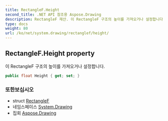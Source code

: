 ```yaml
---
title: RectangleF.Height
second_title: .NET API 참조용 Aspose.Drawing
description: RectangleF 재산. 이 RectangleF 구조의 높이를 가져오거나 설정합니다.
type: docs
weight: 80
url: /ko/net/system.drawing/rectanglef/height/
---
```

## RectangleF.Height property

이 RectangleF 구조의 높이를 가져오거나 설정합니다.

```csharp
public float Height { get; set; }
```

### 또한보십시오

* struct [RectangleF](../)
* 네임스페이스 [System.Drawing](../../rectanglef/)
* 집회 [Aspose.Drawing](../../../)


